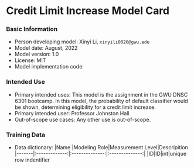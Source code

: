 # Credit Limit Increase Model Card
### **Basic Information**<br>
* Person developing model: Xinyi Li, `xinyili0026@gwu.edu`<br>
* Model date: August, 2022<br>
* Model version: 1.0<br>
* License: MIT<br>
* Model implementation code:   <br>
### **Intended Use**<br>
* Primary intended uses: This model is the assignment in the GWU DNSC 6301 bootcamp. In this model, the probability of default classifier would be shown, determining eligibility for a credit limit increase.<br>
* Primary intended user: Professor Johnston Hall.<br>
* Out-of-scope use cases: Any other use is out-of-scope.<br>
### **Training Data**<br>
* Data dictionary:
|Name  |Modeling Role|Measurement Level|Descripition
|-------|:-------------:|:--------------:|:--------------:|
|ID|ID|int|unique row  indentifier
